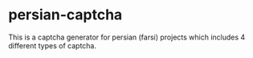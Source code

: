 # persian-captcha
This is a captcha generator for persian (farsi) projects which includes 4 different types of captcha.
